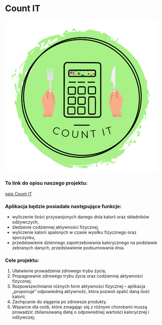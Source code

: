 # Count IT
![logo](/images/logo.png)
### To link do opisu naszego projektu:
[opis Count IT](https://docs.google.com/document/d/1apDjpXmKEzrL-0nE6ZCeOEjP8akZZi5wl0F_ggGkdY8/edit#heading=h.38mtrp5pjges)

### Aplikacja będzie posiadała następujące funkcje:
+ wyliczenie ilości przyswojonych danego dnia kalorii oraz składników odżywczych,
+ śledzenie codziennej aktywności fizycznej,
+ wyliczenie kalorii spalonych w czasie wysiłku fizycznego oraz spoczynku,
+ przedstawienie dziennego zapotrzebowania kalorycznego na podstawie zebranych danych,
przedstawienie podsumowania dnia.

### Cele projektu:
1. Ułatwienie prowadzenia zdrowego trybu życia;
2. Propagowanie zdrowego trybu życia oraz codziennej aktywności fizycznej;
3. Rozpowszechnianie różnych form aktywności fizycznej – aplikacja „proponuje” odpowiednią aktywność, która pozwoli spalić daną ilość kalorii;
4. Zachęcanie do sięgania po zdrowsze produkty.
5. Wsparcie dla osób, które zmagając się z różnymi chorobami muszą prowadzić zbilansowaną dietę o odpowiedniej wartości kalorycznej i odżywczej;
